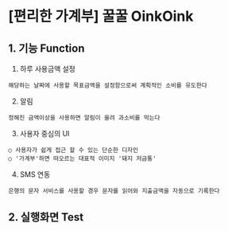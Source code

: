 # [편리한 가계부] 꿀꿀 OinkOink

## 1. 기능 Function
1. 하루 사용금액 설정
```
해당하는 날짜에 사용할 목표금액을 설정함으로써 계획적인 소비를 유도한다
```
2. 알림
```
정해진 금액이상을 사용하면 알림이 울려 과소비를 막는다
```
3. 사용자 중심의 UI
```
○ 사용자가 쉽게 접근 할 수 있는 단순한 디자인
○ '가계부'하면 떠오르는 대표적 이미지 '돼지 저금통'
```
4. SMS 연동
```
은행의 문자 서비스를 사용할 경우 문자를 읽어와 지출금액을 자동으로 기록한다
```
## 2. 실행화면 Test

